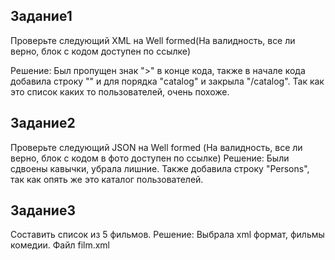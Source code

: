 ## Задание1

Проверьте следующий XML на Well formed(На валидность, все ли верно, блок с кодом доступен по ссылке)

Решение: Был пропущен знак ">" в конце кода, также в начале кода добавила строку "<?xml version="1.0" encoding="UTF-8"?>" и для порядка "catalog" и закрыла "/catalog". Так как это список каких то пользователей, очень похоже.

## Задание2

 Проверьте следующий JSON на Well formed (На валидность, все ли верно, блок с кодом в фото доступен по ссылке)
 Решение: Были сдвоены кавычки, убрала лишние. Также добавила строку "Persons", так как опять же это каталог пользователей.

## Задание3

Составить список из 5 фильмов. 
Решение: Выбрала xml формат, фильмы комедии. Файл film.xml